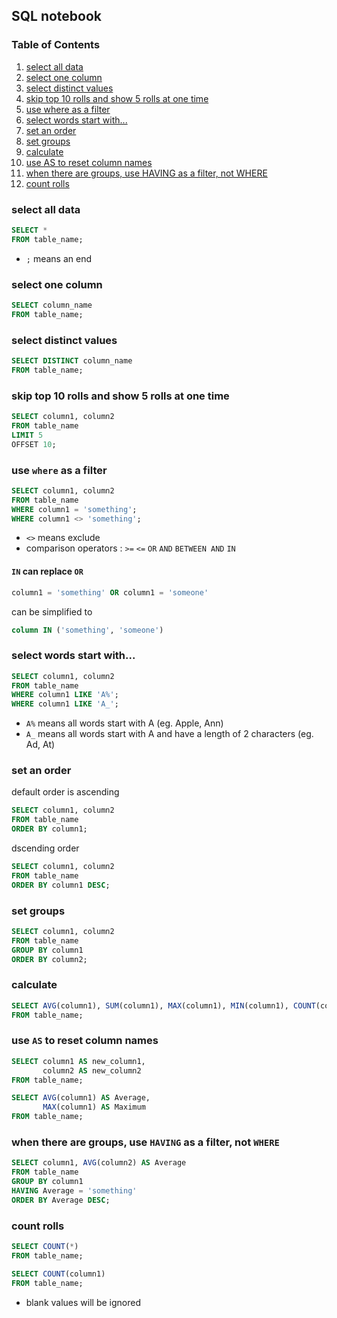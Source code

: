 ## SQL notebook

### Table of Contents
1. [select all data](https://github.com/silviaiaia/SQL/edit/main/README.md#select-all-data)
2. [select one column](https://github.com/silviaiaia/SQL/edit/main/README.md#select-one-column)
3. [select distinct values](https://github.com/silviaiaia/SQL/edit/main/README.md#select-distinct-values)
4. [skip top 10 rolls and show 5 rolls at one time](https://github.com/silviaiaia/SQL/edit/main/README.md#skip-top-10-rolls-and-show-5-rolls-at-one-time)
5. [use where as a filter](https://github.com/silviaiaia/SQL/edit/main/README.md#use-where-as-a-filter)
6. [select words start with...](https://github.com/silviaiaia/SQL/edit/main/README.md#select-words-start-with)
7. [set an order](https://github.com/silviaiaia/SQL/edit/main/README.md#set-an-order)
8. [set groups](https://github.com/silviaiaia/SQL/edit/main/README.md#set-gruops)
9. [calculate](https://github.com/silviaiaia/SQL/edit/main/README.md#calculate)
10. [use AS to reset column names](https://github.com/silviaiaia/SQL/edit/main/README.md#use-as-to-reset-column-names)
11. [when there are groups, use HAVING as a filter, not WHERE](https://github.com/silviaiaia/SQL/edit/main/README.md#when-there-are-groups-use-having-as-a-filter-not-where)
12. [count rolls](#count-rolls)

### select all data
```sql
SELECT *
FROM table_name;
```
- `;` means an end

### select one column
```sql
SELECT column_name
FROM table_name;
```

### select distinct values
```sql
SELECT DISTINCT column_name
FROM table_name;
```

### skip top 10 rolls and show 5 rolls at one time
```sql
SELECT column1, column2
FROM table_name
LIMIT 5
OFFSET 10;
```

### use `where` as a filter
```sql
SELECT column1, column2
FROM table_name
WHERE column1 = 'something';
WHERE column1 <> 'something';
```
- `<>` means exclude <br/>
- comparison operators : `>=` `<=` `OR` `AND` `BETWEEN AND` `IN` 

#### `IN` can replace `OR`
```sql
column1 = 'something' OR column1 = 'someone'
```
can be simplified to 
```sql
column IN ('something', 'someone')
```

### select words start with...
```sql
SELECT column1, column2
FROM table_name
WHERE column1 LIKE 'A%';
WHERE column1 LIKE 'A_';
```
- `A%` means all words start with A (eg. Apple, Ann) <br />
- `A_` means all words start with A and have a length of 2 characters (eg. Ad, At)

### set an order
default order is ascending
```sql
SELECT column1, column2
FROM table_name
ORDER BY column1;
```
dscending order
```sql
SELECT column1, column2
FROM table_name
ORDER BY column1 DESC;
```

### set groups
```sql
SELECT column1, column2
FROM table_name
GROUP BY column1
ORDER BY column2;
```

### calculate
```sql
SELECT AVG(column1), SUM(column1), MAX(column1), MIN(column1), COUNT(column1)
FROM table_name;
```

### use `AS` to reset column names
```sql
SELECT column1 AS new_column1,
       column2 AS new_column2
FROM table_name;
```
```sql
SELECT AVG(column1) AS Average,
       MAX(column1) AS Maximum
FROM table_name;
```

### when there are groups, use `HAVING` as a filter, not `WHERE`
```sql
SELECT column1, AVG(column2) AS Average
FROM table_name
GROUP BY column1
HAVING Average = 'something'
ORDER BY Average DESC;
```

### count rolls
```sql
SELECT COUNT(*)
FROM table_name;
```
```sql
SELECT COUNT(column1)
FROM table_name;
```
- blank values will be ignored

```sql
```





